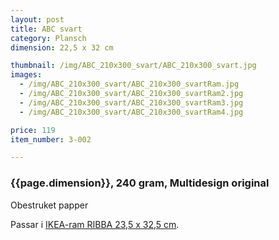 ```yaml
---
layout: post
title: ABC svart
category: Plansch
dimension: 22,5 x 32 cm

thumbnail: /img/ABC_210x300_svart/ABC_210x300_svart.jpg
images: 
  - /img/ABC_210x300_svart/ABC_210x300_svartRam.jpg
  - /img/ABC_210x300_svart/ABC_210x300_svartRam2.jpg
  - /img/ABC_210x300_svart/ABC_210x300_svartRam3.jpg
  - /img/ABC_210x300_svart/ABC_210x300_svartRam4.jpg

price: 119
item_number: 3-002 

---
```


### {{page.dimension}}, 240 gram, Multidesign original
Obestruket papper

Passar i [IKEA-ram RIBBA 23,5 x 32,5 cm](http://www.ikea.com/se/sv/catalog/products/50168308/#/70153160).